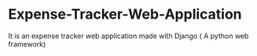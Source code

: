 # Expense-Tracker-Web-Application
It is an expense tracker web application made with Django ( A python web framework)
